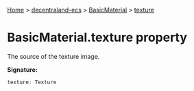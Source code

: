 [Home](./index) &gt; [decentraland-ecs](./decentraland-ecs.md) &gt; [BasicMaterial](./decentraland-ecs.basicmaterial.md) &gt; [texture](./decentraland-ecs.basicmaterial.texture.md)

# BasicMaterial.texture property

The source of the texture image.

**Signature:**
```javascript
texture: Texture
```
